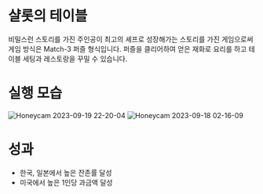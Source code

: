 # 샬롯의 테이블
  비밀스런 스토리를 가진 주인공이 최고의 셰프로 성장해가는 스토리를 가진 게임으로써 게임 방식은 Match-3 퍼즐 형식입니다.
  퍼즐을 클리어하여 얻은 재화로 요리를 하고 테이블 세팅과 레스토랑을 꾸밀 수 있습니다.

# 실행 모습
![Honeycam 2023-09-19 22-20-04](https://github.com/pelero503/CharlottesTable/assets/135421915/afebe03f-61d1-4cbc-8399-1e11397083f9)
![Honeycam 2023-09-18 02-16-09](https://github.com/pelero503/CharlottesTable/assets/135421915/58c8b782-190c-4188-bb8b-bbd28a883ef5)

# 성과
 - 한국, 일본에서 높은 잔존률 달성
 - 미국에서 높은 1인당 과금액 달성
